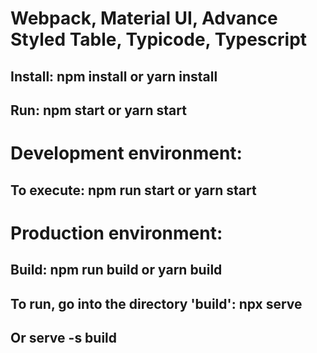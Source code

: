 # Webpack, Material UI, Advance Styled Table, Typicode, Typescript
## Install: npm install or yarn install
## Run: npm start or yarn start

# Development environment:
## To execute: npm run start or yarn start

# Production environment:
## Build: npm run build or yarn build
## To run, go into the directory 'build': npx serve
## Or serve -s build